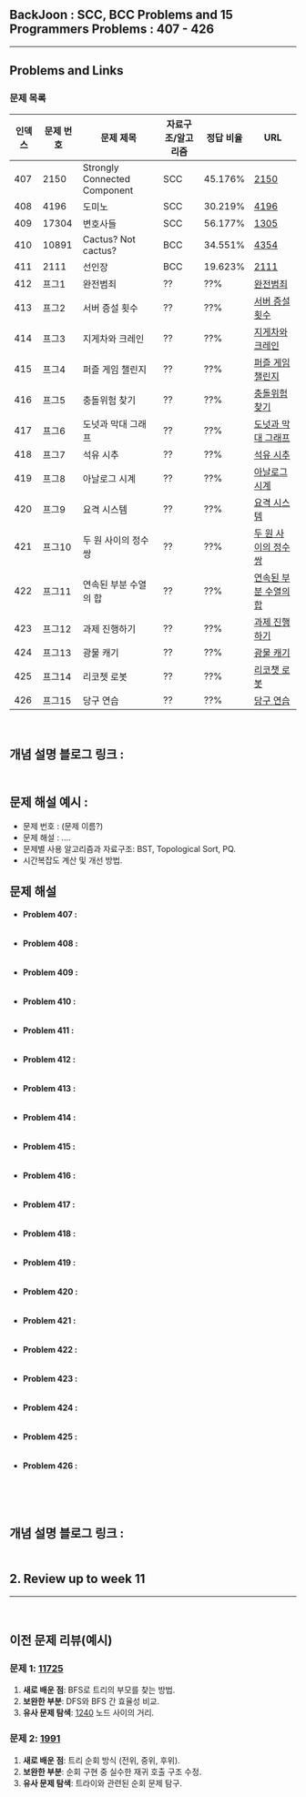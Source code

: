 ## BackJoon : SCC, BCC Problems and 15 Programmers Problems : 407 - 426 
---

## Problems and Links

### 문제 목록
| 인덱스 | 문제 번호 | 문제 제목 | 자료구조/알고리즘 | 정답 비율 | URL |
|--------|----------|----------|----------------|----------|----------------|
| 407 | 2150 | Strongly Connected Component | SCC | 45.176% | [2150](https://www.acmicpc.net/problem/2150) |
| 408 | 4196 | 도미노 | SCC | 	30.219% | [4196](https://www.acmicpc.net/problem/4196) |
| 409 | 17304 | 변호사들 | SCC | 56.177% | [1305](https://www.acmicpc.net/problem/1305) |
| 410 | 10891 | Cactus? Not cactus? | BCC | 34.551% | [4354](https://www.acmicpc.net/problem/10891) |
| 411 | 2111 | 선인장 | BCC | 19.623% | [2111](https://www.acmicpc.net/problem/2111) |
| 412 | 프그1 | 완전범죄 | ??   | ??% | [완전범죄](https://school.programmers.co.kr/learn/courses/30/lessons/389479) |
| 413 | 프그2 |  서버 증설 횟수 | ?? | ??% | [서버 증설 횟수](https://school.programmers.co.kr/learn/courses/30/lessons/389479) | 
| 414 | 프그3 | 지게차와 크레인 | ?? | ??% | [지게차와 크레인](https://school.programmers.co.kr/learn/courses/30/lessons/388353) | 
| 415 | 프그4 | 퍼즐 게임 챌린지 | ?? | ??% | [퍼즐 게임 챌린지](https://school.programmers.co.kr/learn/courses/30/lessons/340212) |
| 416 | 프그5 | 충돌위험 찾기	| ?? |	??% | [충돌위험 찾기](https://school.programmers.co.kr/learn/courses/30/lessons/340211) |
| 417 | 프그6 | 도넛과 막대 그래프 | ?? | ??% | [도넛과 막대 그래프](https://school.programmers.co.kr/learn/courses/30/lessons/258711) | 
| 418 | 프그7 | 석유 시추 | ??| ??%| [석유 시추](https://school.programmers.co.kr/learn/courses/30/lessons/250136) | 
| 419 | 프그8 | 아날로그 시계 | ?? | ??% | [아날로그 시계](https://school.programmers.co.kr/learn/courses/30/lessons/250135) |
| 420 | 프그9 | 요격 시스템 | ?? | ??% | [요격 시스템](https://school.programmers.co.kr/learn/courses/30/lessons/181188) |
| 421 | 프그10 | 두 원 사이의 정수 쌍 | ?? | ??% | [두 원 사이의 정수 쌍](https://school.programmers.co.kr/learn/courses/30/lessons/181187) |  
| 422 | 프그11 | 연속된 부분 수열의 합 | ?? | ??% | [연속된 부분 수열의 합](https://school.programmers.co.kr/learn/courses/30/lessons/178870) |
| 423 | 프그12 | 과제 진행하기 | ?? | ??% | [과제 진행하기](https://school.programmers.co.kr/learn/courses/30/lessons/176962) |
| 424 | 프그13 | 광물 캐기 | ?? | ??% | [광물 캐기](https://school.programmers.co.kr/learn/courses/30/lessons/172927) |
| 425 | 프그14 | 리코쳇 로봇 | ?? | ??% | [리코챗 로봇](https://school.programmers.co.kr/learn/courses/30/lessons/169199) |
| 426 | 프그15 | 당구 연습 | ?? | ??% | [당구 연습](https://school.programmers.co.kr/learn/courses/30/lessons/169198) |


<br>

## 개념 설명 블로그 링크 : <br><br>

## 문제 해설 예시 : 
- 문제 번호 : (문제 이름?)
- 문제 해설 : .... 
- 문제별 사용 알고리즘과 자료구조: BST, Topological Sort, PQ.
- 시간복잡도 계산 및 개선 방법.

## 문제 해설
- **Problem 407 :** <br><br><br>
- **Problem 408 :** <br><br><br>
- **Problem 409 :** <br><br><br>
- **Problem 410 :** <br><br><br>
- **Problem 411 :** <br><br><br>
- **Problem 412 :** <br><br><br>
- **Problem 413 :** <br><br><br>
- **Problem 414 :** <br><br><br>
- **Problem 415 :** <br><br><br>
- **Problem 416 :** <br><br><br>
- **Problem 417 :** <br><br><br>
- **Problem 418 :** <br><br><br>
- **Problem 419 :** <br><br><br>
- **Problem 420 :** <br><br><br>
- **Problem 421 :** <br><br><br>
- **Problem 422 :** <br><br><br>
- **Problem 423 :** <br><br><br>
- **Problem 424 :** <br><br><br>
- **Problem 425 :** <br><br><br>
- **Problem 426 :** <br><br><br>

<br>

## 개념 설명 블로그 링크 : <br><br>
 

## 2. Review up to week 11
---

<br>

## 이전 문제 리뷰(예시)

### 문제 1: [11725](https://www.acmicpc.net/problem/11725)  
1. **새로 배운 점**: BFS로 트리의 부모를 찾는 방법.  
2. **보완한 부분**: DFS와 BFS 간 효율성 비교.  
3. **유사 문제 탐색**: [1240](https://www.acmicpc.net/problem/1240) 노드 사이의 거리.  

### 문제 2: [1991](https://www.acmicpc.net/problem/1991)  
1. **새로 배운 점**: 트리 순회 방식 (전위, 중위, 후위).  
2. **보완한 부분**: 순회 구현 중 실수한 재귀 호출 구조 수정.  
3. **유사 문제 탐색**: 트라이와 관련된 순회 문제 탐구.
